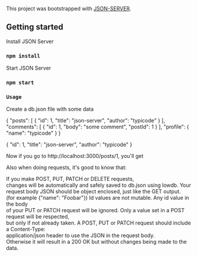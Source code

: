 This project was bootstrapped with [JSON-SERVER](https://github.com/typicode/json-server).

## Getting started

Install JSON Server

### `npm install`

Start JSON Server

### `npm start`

### `Usage`

Create a db.json file with some data

{
"posts": [
{ "id": 1, "title": "json-server", "author": "typicode" }
],
"comments": [
{ "id": 1, "body": "some comment", "postId": 1 }
],
"profile": { "name": "typicode" }
}

{ "id": 1, "title": "json-server", "author": "typicode" }

Now if you go to http://localhost:3000/posts/1, you'll get

Also when doing requests, it's good to know that:

If you make POST, PUT, PATCH or DELETE requests,<br> changes will be automatically and safely saved to db.json using lowdb.
Your request body JSON should be object enclosed, just like the GET output.<br> (for example {"name": "Foobar"})
Id values are not mutable. Any id value in the body <br>of your PUT or PATCH request will be ignored. Only a value set in a POST<br> request will be respected, <br>but only if not already taken.
A POST, PUT or PATCH request should include a Content-Type:<br> application/json header to use the JSON in the request body. <br>Otherwise it will result in a 200 OK but without changes being made to the data.
